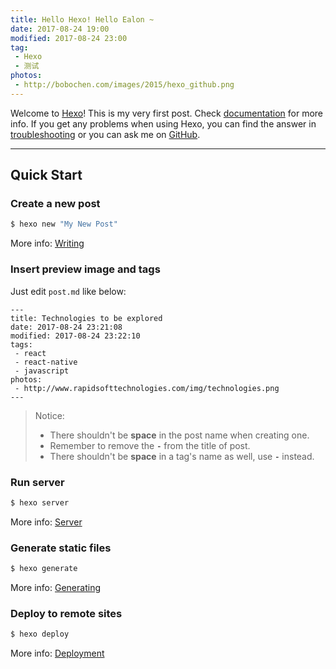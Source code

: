 ```yaml
---
title: Hello Hexo! Hello Ealon ~
date: 2017-08-24 19:00
modified: 2017-08-24 23:00 
tag:
 - Hexo
 - 测试
photos:
 - http://bobochen.com/images/2015/hexo_github.png
---
```


Welcome to [Hexo](https://hexo.io/)! This is my very first post. Check [documentation](https://hexo.io/docs/) for more info. If you get any problems when using Hexo, you can find the answer in [troubleshooting](https://hexo.io/docs/troubleshooting.html) or you can ask me on [GitHub](https://github.com/hexojs/hexo/issues).

---

## Quick Start

### Create a new post

``` bash
$ hexo new "My New Post"
```

More info: [Writing](https://hexo.io/docs/writing.html)

### Insert preview image and tags

Just edit `post.md` like below:
```
---
title: Technologies to be explored
date: 2017-08-24 23:21:08
modified: 2017-08-24 23:22:10
tags: 
 - react
 - react-native
 - javascript
photos:
 - http://www.rapidsofttechnologies.com/img/technologies.png
---
```
> Notice:
> * There shouldn't be **space** in the post name when creating one.
> * Remember to remove the **`-`** from the title of post.
> * There shouldn't be **space** in a tag's name as well, use **`-`** instead.

### Run server

``` bash
$ hexo server
```

More info: [Server](https://hexo.io/docs/server.html)

### Generate static files

``` bash
$ hexo generate
```

More info: [Generating](https://hexo.io/docs/generating.html)

### Deploy to remote sites

``` bash
$ hexo deploy
```

More info: [Deployment](https://hexo.io/docs/deployment.html)


